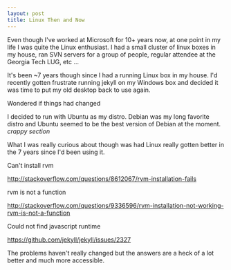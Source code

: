 ```yaml
---
layout: post
title: Linux Then and Now
---
```


Even though I've worked at Microsoft for 10+ years now, at one point in my life I was quite the Linux enthusiast.  I had a small cluster of linux boxes in my house, ran SVN servers for a group of people, regular attendee at the Georgia Tech LUG, etc ...  

It's been ~7 years though since I had a running Linux box in my house. I'd recently gotten frustrate running jekyll on my Windows box and decided it was time to put my old desktop back to use again.  

Wondered if things had changed

I decided to run with Ubuntu as my distro.  Debian was my long favorite distro and Ubuntu seemed to be the best version of Debian at the moment.  *crappy section*

What I was really curious about though was had Linux really gotten better in the 7 years since I'd been using it.  

Can't install rvm

http://stackoverflow.com/questions/8612067/rvm-installation-fails


rvm is not a function 

http://stackoverflow.com/questions/9336596/rvm-installation-not-working-rvm-is-not-a-function

Could not find javascript runtime

https://github.com/jekyll/jekyll/issues/2327

The problems haven't really changed but the answers are a heck of a lot better and much more accessible. 

